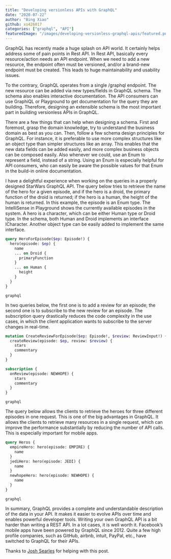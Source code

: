 ```yaml
---
title: "Developing versionless APIs with GraphQL"
date: "2020-07-22"
author: "Bing Xiao"
github: xo426017
categories: ["graphql", "API"]
featuredImage: "/images/developing-versionless-graphql-apis/featured.png"
---
```


GraphQL has recently made a huge splash on API world. It certainly helps address some of pain points in Rest API. In Rest API, basically every resource/action needs an API endpoint. When we need to add a new resource, the endpoint often must be versioned, and/or a brand-new endpoint must be created. This leads to huge maintainability and usability issues. 

To the contrary, GraphQL operates from a single /graphql endpoint. The new resource can be added via new types/fields in GraphQL schema. The schema also enables interactive documentation. The API consumers can use GraphiQL or Playground to get documentation for the query they are building. Therefore, designing an extensible schema is the most important part in building versionless APIs in GraphQL. 

There are a few things that can help when designing a schema. First and foremost, grasp the domain knowledge, try to understand the business domain as best as you can. Then, follow a few schema design principles for GraphQL. For instance, it is preferable to use more complex structures like an object type than simpler structures like an array. This enables that the new data fields can be added easily, and more complex business objects can be composed easily. Also whenever we could, use an Enum to represent a field, instead of a string. Using an Enum is especially helpful for API consumers, who can easily be aware the possible values for that Enum in the build-in online documentation.

I have a delightful experience when working on the queries in a properly designed StarWars GraphQL API. The query below tries to retrieve the name of the hero for a given episode, and if the hero is a droid, the primary function of the droid is returned; if the hero is a human, the height of the human is returned. In this example, the episode is an Enum type. The IntelliSense in Playground shows the currently available episodes in the system. A hero is a character, which can be either Human type or Droid type. In the schema, both Human and Droid implements an interface ICharacter. Another object type can be easily added to implement the same interface.

```graphql
query HeroForEpisode($ep: Episode!) {
  hero(episode: $ep) {
    name
    ... on Droid {
      primaryFunction
    }
    ... on Human {
      height
    }
  }
}
```

```subtext
graphql
```

In two queries below, the first one is to add a review for an episode; the second one is to subscribe to the new review for an episode. The subscription query drastically reduces the code complexity in the use cases, in which the client application wants to subscribe to the server changes in real-time.

```graphql
mutation CreateReviewForEpisode($ep: Episode!, $review: ReviewInput!) { 
  createReview(episode: $ep, review: $review) { 
    stars 
    commentary 
  } 
}

subscription {
  onReview(episode: NEWHOPE) {
    stars
    commentary
  }
}
```

```subtext
graphql
```

The query below allows the clients to retrieve the heroes for three different episodes in one request. This is one of the big advantages in GraphQL. It allows the clients to retrieve many resources in a single request, which can improve the performance substantially by reducing the number of API calls. This is especially important for mobile apps.

```graphql
query Heros {
  empireHero: hero(episode: EMPIRE) {
    name
  }
  jediHero: hero(episode: JEDI) {
    name
  }
  newhopeHero: hero(episode: NEWHOPE) {
    name
  }
}
```

```subtext
graphql
```

In summary, GraphQL provides a complete and understandable description of the data in your API. It makes it easier to evolve APIs over time and enables powerful developer tools. Writing your own GraphQL API is a bit harder than writing a REST API. In a lot cases, it is well worth it. Facebook’s mobile apps have been powered by GraphQL since 2012. Quite a few high profile companies, such as GitHub, airbnb, intuit, PayPal, etc., have switched to GraphQL for their APIs.

Thanks to [Josh Searles](https://github.com/jrsearles) for helping with this post.